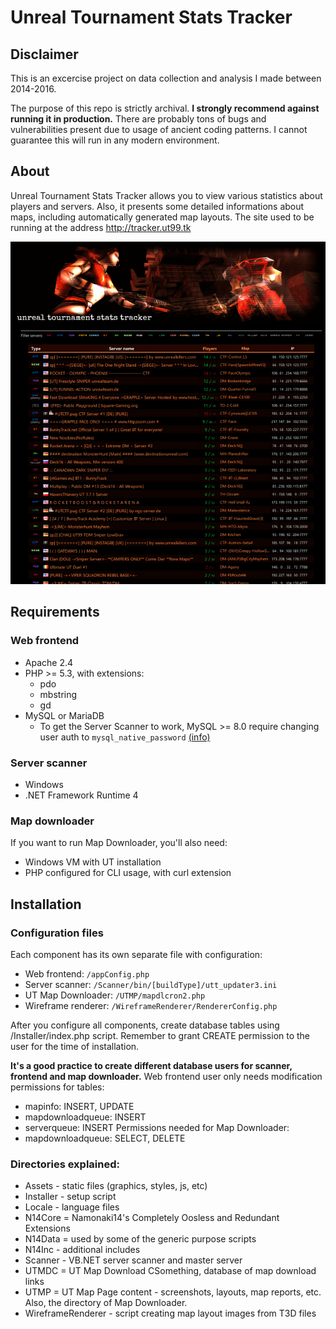 # Unreal Tournament Stats Tracker
## Disclaimer
This is an excercise project on data collection and analysis I made 
between 2014-2016.

The purpose of this repo is strictly archival. 
**I strongly recommend against running it in production.** 
There are probably tons of bugs and vulnerabilities present
due to usage of ancient coding patterns. I cannot guarantee
this will run in any modern environment.

## About
Unreal Tournament Stats Tracker allows you to view various statistics 
about players and servers. Also, it presents some detailed informations 
about maps, including automatically generated map layouts. 
The site used to be running at the address http://tracker.ut99.tk

![A site with huge logo, and a list of game servers](Screenshot-exemple/fssRERg.jpg)

## Requirements
### Web frontend
- Apache 2.4
- PHP >= 5.3, with extensions:
  - pdo
  - mbstring
  - gd
- MySQL or MariaDB
  - To get the Server Scanner to work, MySQL >= 8.0 require changing user auth to `mysql_native_password` [(info)](https://dev.mysql.com/doc/refman/8.4/en/caching-sha2-pluggable-authentication.html)

### Server scanner
- Windows
- .NET Framework Runtime 4

### Map downloader
If you want to run Map Downloader, you'll also need:
- Windows VM with UT installation
- PHP configured for CLI usage, with curl extension


## Installation
### Configuration files
Each component has its own separate file with configuration:
- Web frontend:
  `/appConfig.php`
- Server scanner: 
  `/Scanner/bin/[buildType]/utt_updater3.ini`
- UT Map Downloader:
  `/UTMP/mapdlcron2.php`
- Wireframe renderer:
  `/WireframeRenderer/RendererConfig.php`

After you configure all components, create database tables using /Installer/index.php script. 
Remember to grant CREATE permission to the user for the time of installation.

**It's a good practice to create different database users for scanner, frontend and map downloader.**
Web frontend user only needs modification permissions for tables:
- mapinfo: INSERT, UPDATE
- mapdownloadqueue: INSERT
- serverqueue: INSERT
Permissions needed for Map Downloader:
- mapdownloadqueue: SELECT, DELETE


  
### Directories explained:
- Assets - static files (graphics, styles, js, etc)
- Installer - setup script
- Locale - language files
- N14Core = Namonaki14's Completely Oosless and Redundant Extensions
- N14Data = used by some of the generic purpose scripts
- N14Inc - additional includes
- Scanner - VB.NET server scanner and master server
- UTMDC = UT Map Download CSomething, database of map download links
- UTMP = UT Map Page content - screenshots, layouts, map reports, etc.
    Also, the directory of Map Downloader.
- WireframeRenderer - script creating map layout images from T3D files

